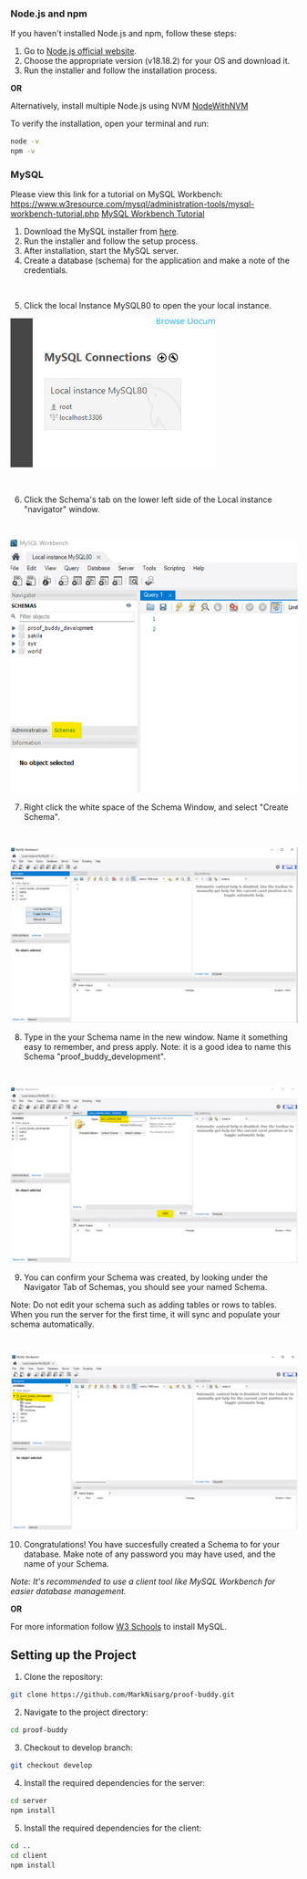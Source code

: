 ### Node.js and npm

If you haven't installed Node.js and npm, follow these steps:

1. Go to [Node.js official website](https://nodejs.org/en/download/).
2. Choose the appropriate version (v18.18.2) for your OS and download it.
3. Run the installer and follow the installation process.

**OR**

Alternatively, install multiple Node.js using NVM [NodeWithNVM](https://www.freecodecamp.org/news/node-version-manager-nvm-install-guide/)

To verify the installation, open your terminal and run:

```bash
node -v
npm -v
```

### MySQL

Please view this link for a tutorial on MySQL Workbench: https://www.w3resource.com/mysql/administration-tools/mysql-workbench-tutorial.php
[MySQL Workbench Tutorial](https://www.w3resource.com/mysql/administration-tools/mysql-workbench-tutorial.php)

1. Download the MySQL installer from [here](https://dev.mysql.com/downloads/installer/).
2. Run the installer and follow the setup process.
3. After installation, start the MySQL server.
4. Create a database (schema) for the application and make a note of the credentials.

<br>

5. Click the local Instance MySQL80 to open the your local instance.

![Click the local Instance MySQL80 to open the your local instance.](<../../../../readme_resources/MySql Client.png>)



<br>

6. Click the Schema's tab on the lower left side of the Local instance "navigator" window.

<br>

![Click the Schema's tab on the lower left side of the Local instance "navigator" window.](<../../../../readme_resources/Schema_Tab-1.png>)

7. Right click the white space of the Schema Window, and select "Create Schema".

<br>

![Right click the white space of the Schema Window, and select "Create Schema".](<../../../../readme_resources/Create_Schema.png>)

8. Type in the your Schema name in the new window. Name it something easy to remember, and press apply. Note: it is a good idea to name this Schema "proof_buddy_development".

<br>

![Type in the your Schema name in the new window. Name it something easy to remember, and press apply. **Note** it is a good idea to name this Schema "proof_buddy_development".](<../../../../readme_resources/Create_Schema_1.png>)

9. You can confirm your Schema was created, by looking under the Navigator Tab of Schemas, you should see your named Schema.

Note: Do not edit your schema such as adding tables or rows to tables. When you run the server for the first time, it will sync and populate your schema automatically.

<br>

![You can confirm your Schema was created, by looking under the Navigator Tab of Schemas, you should see your named Schema.](<../../../../readme_resources/Create_Schema_2.png>)

10. Congratulations! You have succesfully created a Schema to for your database. Make note of any password you may have used, and the name of your Schema.
    

*Note: It's recommended to use a client tool like MySQL Workbench for easier database management.*

**OR**

For more information follow [W3 Schools](https://www.w3schools.com/mysql/mysql_install_windows.asp) to install MySQL.

## Setting up the Project

1. Clone the repository:

```bash
git clone https://github.com/MarkNisarg/proof-buddy.git
```

2. Navigate to the project directory:

```bash
cd proof-buddy
```

3. Checkout to develop branch:

```bash
git checkout develop
```

4. Install the required dependencies for the server:

```bash
cd server
npm install
```

5. Install the required dependencies for the client:

```bash
cd ..
cd client
npm install
```